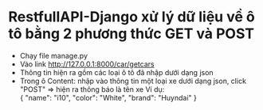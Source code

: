 # RestfullAPI-Django xử lý dữ liệu về ô tô bằng 2 phương thức GET và POST


- Chạy file manage.py
- Vào link http://127.0.0.1:8000/car/getcars
- Thông tin hiện ra gồm các loại ô tô đã nhập dưới dạng json
- Trong ô Content: nhập vào thông tin một loại xe dưới dạng json, click "POST" => hiện ra thông báo là tên xe
  Ví dụ:  
   {
        "name": "i10",
        "color": "White",
        "brand": "Huyndai"
   }
